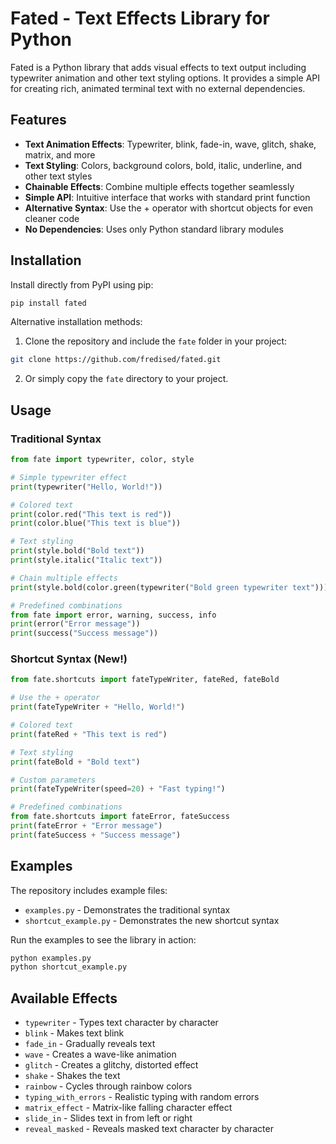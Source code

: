 # Fated - Text Effects Library for Python

Fated is a Python library that adds visual effects to text output including typewriter animation and other text styling options. It provides a simple API for creating rich, animated terminal text with no external dependencies.

## Features

- **Text Animation Effects**: Typewriter, blink, fade-in, wave, glitch, shake, matrix, and more
- **Text Styling**: Colors, background colors, bold, italic, underline, and other text styles
- **Chainable Effects**: Combine multiple effects together seamlessly
- **Simple API**: Intuitive interface that works with standard print function
- **Alternative Syntax**: Use the + operator with shortcut objects for even cleaner code
- **No Dependencies**: Uses only Python standard library modules

## Installation

Install directly from PyPI using pip:

```bash
pip install fated
```

Alternative installation methods:

1. Clone the repository and include the `fate` folder in your project:

```bash
git clone https://github.com/fredised/fated.git
```

2. Or simply copy the `fate` directory to your project.

## Usage

### Traditional Syntax

```python
from fate import typewriter, color, style

# Simple typewriter effect
print(typewriter("Hello, World!"))

# Colored text
print(color.red("This text is red"))
print(color.blue("This text is blue"))

# Text styling
print(style.bold("Bold text"))
print(style.italic("Italic text"))

# Chain multiple effects
print(style.bold(color.green(typewriter("Bold green typewriter text"))))

# Predefined combinations
from fate import error, warning, success, info
print(error("Error message"))
print(success("Success message"))
```

### Shortcut Syntax (New!)

```python
from fate.shortcuts import fateTypeWriter, fateRed, fateBold

# Use the + operator
print(fateTypeWriter + "Hello, World!")

# Colored text
print(fateRed + "This text is red")

# Text styling
print(fateBold + "Bold text")

# Custom parameters
print(fateTypeWriter(speed=20) + "Fast typing!")

# Predefined combinations
from fate.shortcuts import fateError, fateSuccess
print(fateError + "Error message")
print(fateSuccess + "Success message")
```

## Examples

The repository includes example files:

- `examples.py` - Demonstrates the traditional syntax
- `shortcut_example.py` - Demonstrates the new shortcut syntax

Run the examples to see the library in action:

```bash
python examples.py
python shortcut_example.py
```

## Available Effects

- `typewriter` - Types text character by character
- `blink` - Makes text blink
- `fade_in` - Gradually reveals text
- `wave` - Creates a wave-like animation
- `glitch` - Creates a glitchy, distorted effect
- `shake` - Shakes the text
- `rainbow` - Cycles through rainbow colors
- `typing_with_errors` - Realistic typing with random errors
- `matrix_effect` - Matrix-like falling character effect
- `slide_in` - Slides text in from left or right
- `reveal_masked` - Reveals masked text character by character
